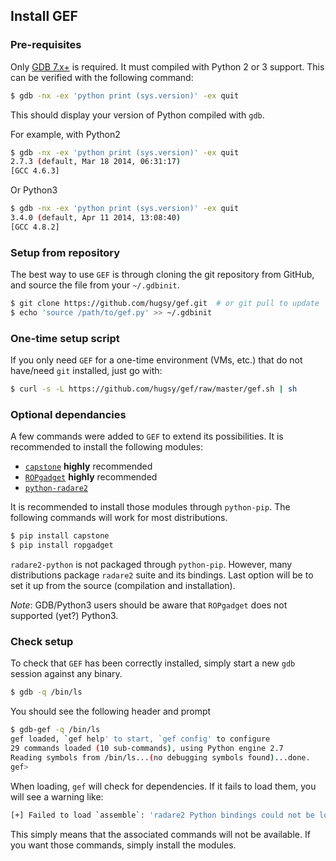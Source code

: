 ## Install GEF

### Pre-requisites
Only [GDB 7.x+](https://www.gnu.org/s/gdb) is required. It must compiled with
Python 2 or 3 support. This can be verified with the following command:

``` bash
$ gdb -nx -ex 'python print (sys.version)' -ex quit
```

This should display your version of Python compiled with `gdb`.

For example, with Python2
```bash
$ gdb -nx -ex 'python print (sys.version)' -ex quit
2.7.3 (default, Mar 18 2014, 06:31:17)
[GCC 4.6.3]
```

Or Python3
```bash
$ gdb -nx -ex 'python print (sys.version)' -ex quit
3.4.0 (default, Apr 11 2014, 13:08:40)
[GCC 4.8.2]
```


### Setup from repository

The best way to use `GEF` is through cloning the git repository from GitHub, and
source the file from your `~/.gdbinit`.

``` bash
$ git clone https://github.com/hugsy/gef.git  # or git pull to update
$ echo 'source /path/to/gef.py' >> ~/.gdbinit
```

### One-time setup script

If you only need `GEF` for a one-time environment (VMs, etc.) that do not
have/need `git` installed, just go with:

``` bash
$ curl -s -L https://github.com/hugsy/gef/raw/master/gef.sh | sh
```

### Optional dependancies

A few commands were added to `GEF` to extend its possibilities. It is
recommended to install the following modules:

- [`capstone`](https://github.com/aquynh/capstone) **highly** recommended
- [`ROPgadget`](https://github.com/JonathanSalwan/ROPgadget) **highly** recommended
- [`python-radare2`](https://github.com/radare/radare2-bindings)

It is recommended to install those modules through `python-pip`. The following
commands will work for most distributions.
```bash
$ pip install capstone
$ pip install ropgadget
```

`radare2-python` is not packaged through `python-pip`. However, many
distributions package `radare2` suite and its bindings. Last option will be to
set it up from the source (compilation and installation).


*Note*: GDB/Python3 users should be aware that `ROPgadget` does not supported
 (yet?) Python3.


### Check setup

To check that `GEF` has been correctly installed, simply start a new `gdb`
session against any binary.
```bash
$ gdb -q /bin/ls
```

You should see the following header and prompt
```bash
$ gdb-gef -q /bin/ls
gef loaded, `gef help' to start, `gef config' to configure
29 commands loaded (10 sub-commands), using Python engine 2.7
Reading symbols from /bin/ls...(no debugging symbols found)...done.
gef>
```

When loading, `gef` will check for dependencies. If it fails to load them, you
will see a warning like:
```bash
[+] Failed to load `assemble`: 'radare2 Python bindings could not be loaded'
```

This simply means that the associated commands will not be available. If you
want those commands, simply install the modules.
